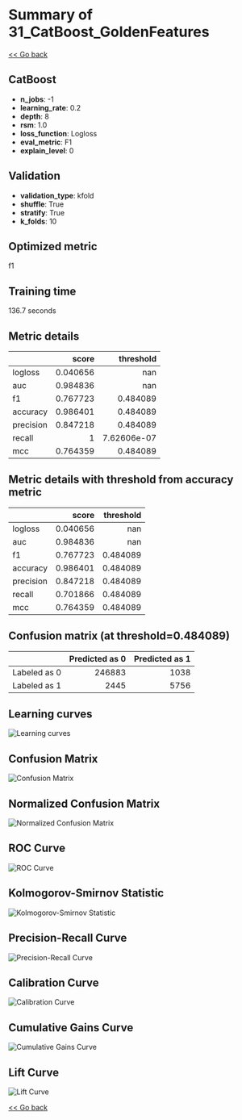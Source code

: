 # Summary of 31_CatBoost_GoldenFeatures

[<< Go back](../README.md)


## CatBoost
- **n_jobs**: -1
- **learning_rate**: 0.2
- **depth**: 8
- **rsm**: 1.0
- **loss_function**: Logloss
- **eval_metric**: F1
- **explain_level**: 0

## Validation
 - **validation_type**: kfold
 - **shuffle**: True
 - **stratify**: True
 - **k_folds**: 10

## Optimized metric
f1

## Training time

136.7 seconds

## Metric details
|           |    score |     threshold |
|:----------|---------:|--------------:|
| logloss   | 0.040656 | nan           |
| auc       | 0.984836 | nan           |
| f1        | 0.767723 |   0.484089    |
| accuracy  | 0.986401 |   0.484089    |
| precision | 0.847218 |   0.484089    |
| recall    | 1        |   7.62606e-07 |
| mcc       | 0.764359 |   0.484089    |


## Metric details with threshold from accuracy metric
|           |    score |   threshold |
|:----------|---------:|------------:|
| logloss   | 0.040656 |  nan        |
| auc       | 0.984836 |  nan        |
| f1        | 0.767723 |    0.484089 |
| accuracy  | 0.986401 |    0.484089 |
| precision | 0.847218 |    0.484089 |
| recall    | 0.701866 |    0.484089 |
| mcc       | 0.764359 |    0.484089 |


## Confusion matrix (at threshold=0.484089)
|              |   Predicted as 0 |   Predicted as 1 |
|:-------------|-----------------:|-----------------:|
| Labeled as 0 |           246883 |             1038 |
| Labeled as 1 |             2445 |             5756 |

## Learning curves
![Learning curves](learning_curves.png)
## Confusion Matrix

![Confusion Matrix](confusion_matrix.png)


## Normalized Confusion Matrix

![Normalized Confusion Matrix](confusion_matrix_normalized.png)


## ROC Curve

![ROC Curve](roc_curve.png)


## Kolmogorov-Smirnov Statistic

![Kolmogorov-Smirnov Statistic](ks_statistic.png)


## Precision-Recall Curve

![Precision-Recall Curve](precision_recall_curve.png)


## Calibration Curve

![Calibration Curve](calibration_curve_curve.png)


## Cumulative Gains Curve

![Cumulative Gains Curve](cumulative_gains_curve.png)


## Lift Curve

![Lift Curve](lift_curve.png)



[<< Go back](../README.md)
